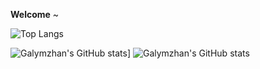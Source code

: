 **Welcome** ~ 

![Top Langs](https://github-readme-stats.vercel.app/api/top-langs/?username=galymzhantolepbergen&theme=tokyonight)

![Galymzhan's GitHub stats](https://github-readme-stats.vercel.app/api?username=galymzhantolepbergen&theme=algolia&show_icons=true)]
![Galymzhan's GitHub stats](https://github-readme-stats.vercel.app/api?username=galymzhantolepbergen&show_icons=true&theme=dark)
